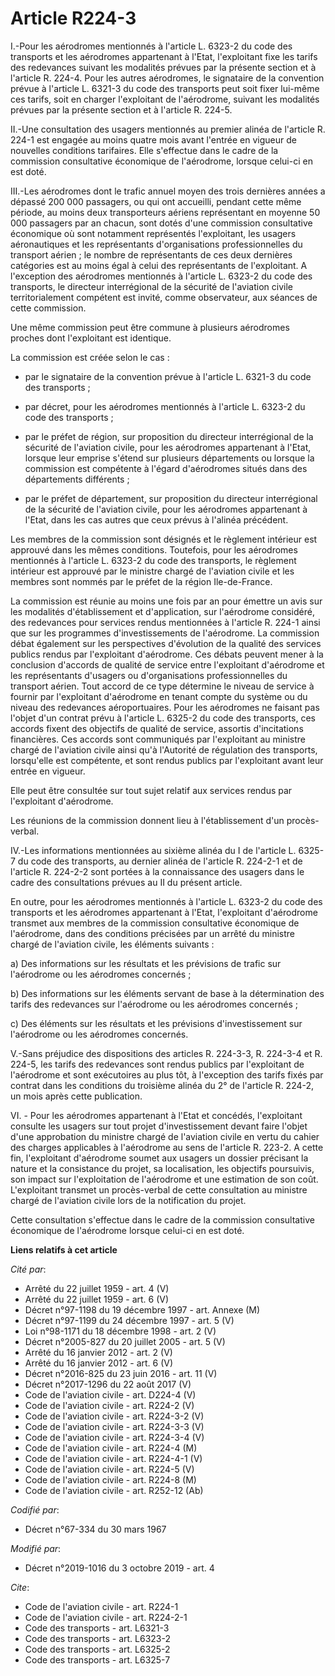 # Article R224-3

I.-Pour les aérodromes mentionnés à l'article L. 6323-2 du code des transports et les aérodromes appartenant à l'Etat,
l'exploitant fixe les tarifs des redevances suivant les modalités prévues par la présente section et à l'article R. 224-4.
Pour les autres aérodromes, le signataire de la convention prévue à l'article L. 6321-3 du code des transports peut soit
fixer lui-même ces tarifs, soit en charger l'exploitant de l'aérodrome, suivant les modalités prévues par la présente section
et à l'article R. 224-5.

II.-Une consultation des usagers mentionnés au premier alinéa de l'article R. 224-1 est engagée au moins quatre mois avant
l'entrée en vigueur de nouvelles conditions tarifaires. Elle s'effectue dans le cadre de la commission consultative
économique de l'aérodrome, lorsque celui-ci en est doté.

III.-Les aérodromes dont le trafic annuel moyen des trois dernières années a dépassé 200 000 passagers, ou qui ont accueilli,
pendant cette même période, au moins deux transporteurs aériens représentant en moyenne 50 000 passagers par an chacun, sont
dotés d'une commission consultative économique où sont notamment représentés l'exploitant, les usagers aéronautiques et les
représentants d'organisations professionnelles du transport aérien ; le nombre de représentants de ces deux dernières
catégories est au moins égal à celui des représentants de l'exploitant. A l'exception des aérodromes mentionnés à l'article
L. 6323-2 du code des transports, le directeur interrégional de la sécurité de l'aviation civile territorialement compétent
est invité, comme observateur, aux séances de cette commission.

Une même commission peut être commune à plusieurs aérodromes proches dont l'exploitant est identique.

La commission est créée selon le cas :

- par le signataire de la convention prévue à l'article L. 6321-3 du code des transports ;

- par décret, pour les aérodromes mentionnés à l'article L. 6323-2 du code des transports ;

- par le préfet de région, sur proposition du directeur interrégional de la sécurité de l'aviation civile, pour les
aérodromes appartenant à l'Etat, lorsque leur emprise s'étend sur plusieurs départements ou lorsque la commission est
compétente à l'égard d'aérodromes situés dans des départements différents ;

- par le préfet de département, sur proposition du directeur interrégional de la sécurité de l'aviation civile, pour les
aérodromes appartenant à l'Etat, dans les cas autres que ceux prévus à l'alinéa précédent.

Les membres de la commission sont désignés et le règlement intérieur est approuvé dans les mêmes conditions. Toutefois, pour
les aérodromes mentionnés à l'article L. 6323-2 du code des transports, le règlement intérieur est approuvé par le ministre
chargé de l'aviation civile et les membres sont nommés par le préfet de la région Ile-de-France.

La commission est réunie au moins une fois par an pour émettre un avis sur les modalités d'établissement et d'application,
sur l'aérodrome considéré, des redevances pour services rendus mentionnées à l'article R. 224-1 ainsi que sur les programmes
d'investissements de l'aérodrome. La commission débat également sur les perspectives d'évolution de la qualité des services
publics rendus par l'exploitant d'aérodrome. Ces débats peuvent mener à la conclusion d'accords de qualité de service entre
l'exploitant d'aérodrome et les représentants d'usagers ou d'organisations professionnelles du transport aérien. Tout accord
de ce type détermine le niveau de service à fournir par l'exploitant d'aérodrome en tenant compte du système ou du niveau des
redevances aéroportuaires. Pour les aérodromes ne faisant pas l'objet d'un contrat prévu à l'article L. 6325-2 du code des
transports, ces accords fixent des objectifs de qualité de service, assortis d'incitations financières. Ces accords sont
communiqués par l'exploitant au ministre chargé de l'aviation civile ainsi qu'à l'Autorité de régulation des transports,
lorsqu'elle est compétente, et sont rendus publics par l'exploitant avant leur entrée en vigueur.

Elle peut être consultée sur tout sujet relatif aux services rendus par l'exploitant d'aérodrome.

Les réunions de la commission donnent lieu à l'établissement d'un procès-verbal.

IV.-Les informations mentionnées au sixième alinéa du I de l'article L. 6325-7 du code des transports, au dernier alinéa de
l'article R. 224-2-1 et de l'article R. 224-2-2 sont portées à la connaissance des usagers dans le cadre des consultations
prévues au II du présent article.

En outre, pour les aérodromes mentionnés à l'article L. 6323-2 du code des transports et les aérodromes appartenant à l'Etat,
l'exploitant d'aérodrome transmet aux membres de la commission consultative économique de l'aérodrome, dans des conditions
précisées par un arrêté du ministre chargé de l'aviation civile, les éléments suivants :

a) Des informations sur les résultats et les prévisions de trafic sur l'aérodrome ou les aérodromes concernés ;

b) Des informations sur les éléments servant de base à la détermination des tarifs des redevances sur l'aérodrome ou les
aérodromes concernés ;

c) Des éléments sur les résultats et les prévisions d'investissement sur l'aérodrome ou les aérodromes concernés.

V.-Sans préjudice des dispositions des articles R. 224-3-3, R. 224-3-4 et R. 224-5, les tarifs des redevances sont rendus
publics par l'exploitant de l'aérodrome et sont exécutoires au plus tôt, à l'exception des tarifs fixés par contrat dans les
conditions du troisième alinéa du 2° de l'article R. 224-2, un mois après cette publication.

VI. - Pour les aérodromes appartenant à l'Etat et concédés, l'exploitant consulte les usagers sur tout projet
d'investissement devant faire l'objet d'une approbation du ministre chargé de l'aviation civile en vertu du cahier des
charges applicables à l'aérodrome au sens de l'article R. 223-2. A cette fin, l'exploitant d'aérodrome soumet aux usagers un
dossier précisant la nature et la consistance du projet, sa localisation, les objectifs poursuivis, son impact sur
l'exploitation de l'aérodrome et une estimation de son coût. L'exploitant transmet un procès-verbal de cette consultation au
ministre chargé de l'aviation civile lors de la notification du projet.

Cette consultation s'effectue dans le cadre de la commission consultative économique de l'aérodrome lorsque celui-ci en est
doté.

**Liens relatifs à cet article**

_Cité par_:

  - Arrêté du 22 juillet 1959 - art. 4 (V)
  - Arrêté du 22 juillet 1959 - art. 6 (V)
  - Décret n°97-1198 du 19 décembre 1997 - art. Annexe (M)
  - Décret n°97-1199 du 24 décembre 1997 - art. 5 (V)
  - Loi n°98-1171 du 18 décembre 1998 - art. 2 (V)
  - Décret n°2005-827 du 20 juillet 2005 - art. 5 (V)
  - Arrêté du 16 janvier 2012 - art. 2 (V)
  - Arrêté du 16 janvier 2012 - art. 6 (V)
  - Décret n°2016-825 du 23 juin 2016 - art. 11 (V)
  - Décret n°2017-1296 du 22 août 2017 (V)
  - Code de l'aviation civile - art. D224-4 (V)
  - Code de l'aviation civile - art. R224-2 (V)
  - Code de l'aviation civile - art. R224-3-2 (V)
  - Code de l'aviation civile - art. R224-3-3 (V)
  - Code de l'aviation civile - art. R224-3-4 (V)
  - Code de l'aviation civile - art. R224-4 (M)
  - Code de l'aviation civile - art. R224-4-1 (V)
  - Code de l'aviation civile - art. R224-5 (V)
  - Code de l'aviation civile - art. R224-8 (M)
  - Code de l'aviation civile - art. R252-12 (Ab)

_Codifié par_:

  - Décret n°67-334 du 30 mars 1967

_Modifié par_:

  - Décret n°2019-1016 du 3 octobre 2019 - art. 4

_Cite_:

  - Code de l'aviation civile - art. R224-1
  - Code de l'aviation civile - art. R224-2-1
  - Code des transports - art. L6321-3
  - Code des transports - art. L6323-2
  - Code des transports - art. L6325-2
  - Code des transports - art. L6325-7
